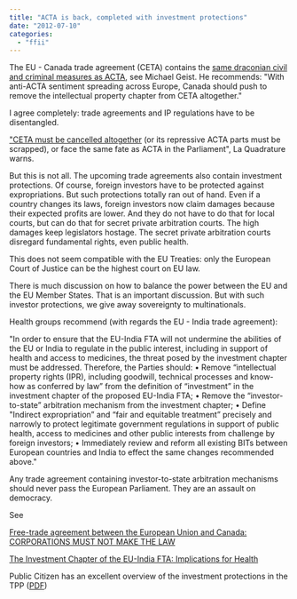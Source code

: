 ```yaml
---
title: "ACTA is back, completed with investment protections"
date: "2012-07-10"
categories: 
  - "ffii"
---
```


The EU - Canada trade agreement (CETA) contains the [same draconian civil and criminal measures as ACTA](http://www.michaelgeist.ca/content/view/6580/135/), see Michael Geist. He recommends: "With anti-ACTA sentiment spreading across Europe, Canada should push to remove the intellectual property chapter from CETA altogether."

I agree completely: trade agreements and IP regulations have to be disentangled.

["CETA must be cancelled altogether](http://www.laquadrature.net/en/ceta-the-zombie-acta-must-face-the-same-fate) (or its repressive ACTA parts must be scrapped), or face the same fate as ACTA in the Parliament", La Quadrature warns.

But this is not all. The upcoming trade agreements also contain investment protections. Of course, foreign investors have to be protected against expropriations. But such protections totally ran out of hand. Even if a country changes its laws, foreign investors now claim damages because their expected profits are lower. And they do not have to do that for local courts, but can do that for secret private arbitration courts. The high damages keep legislators hostage. The secret private arbitration courts disregard fundamental rights, even public health.

This does not seem compatible with the EU Treaties: only the European Court of Justice can be the highest court on EU law.

There is much discussion on how to balance the power between the EU and the EU Member States. That is an important discussion. But with such investor protections, we give away sovereignty to multinationals.

Health groups recommend (with regards the EU - India trade agreement):

"In order to ensure that the EU-India FTA will not undermine the abilities of the EU or India to regulate in the public interest, including in support of health and access to medicines, the threat posed by the investment chapter must be addressed. Therefore, the Parties should: • Remove “intellectual property rights (IPR), including goodwill, technical processes and know-how as conferred by law” from the definition of “investment” in the investment chapter of the proposed EU-India FTA; • Remove the “investor-to-state” arbitration mechanism from the investment chapter; • Define "Indirect expropriation” and “fair and equitable treatment” precisely and narrowly to protect legitimate government regulations in support of public health, access to medicines and other public interests from challenge by foreign investors; • Immediately review and reform all existing BITs between European countries and India to effect the same changes recommended above."

Any trade agreement containing investor-to-state arbitration mechanisms should never pass the European Parliament. They are an assault on democracy.

See

[Free-trade agreement between the European Union and Canada: CORPORATIONS MUST NOT MAKE THE LAW](http://www.bilaterals.org/spip.php?article20495)

[The Investment Chapter of the EU-India FTA: Implications for Health](http://www.msfaccess.org/content/investment-chapter-eu-india-fta-implications-health)

Public Citizen has an excellent overview of the investment protections in the TPP ([PDF](http://www.citizen.org/documents/Leaked-TPP-Investment-Analysis.pdf))
